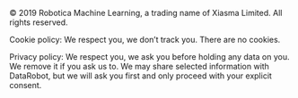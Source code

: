 <p>&copy; 2019 Robotica Machine Learning, a trading name of Xiasma Limited. All rights reserved.</p>
<p>Cookie policy: We respect you, we don’t track you.  There are no cookies.</p>
<p>Privacy policy: We respect you, we ask you before holding any data on you. We remove it if you ask us to. We may share selected information with DataRobot, but we will ask you first and only proceed with your explicit consent.</p>
